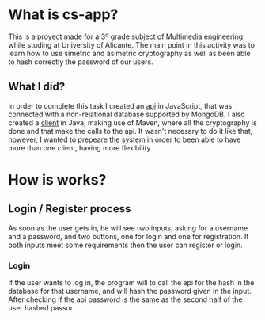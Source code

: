 
# What is cs-app?
This is a proyect made for a 3º grade subject of Multimedia engineering while studing at University of Alicante.
The main point in this activity was to learn how to use simetric and asimetric cryptography as well as been able to hash correctly the password of our users.

## What I did?
In order to complete this task I created an [api](https://github.com/godo0209/cs-app/blob/main/cs/index.js) in JavaScript, that was connected with a non-relational database supported by MongoDB.
I also created a [client](https://github.com/godo0209/cs-app/tree/main/demo/src/main/java/com/example) in Java, making use of Maven, where all the cryptography is done and that make the calls to the api. 
It wasn't necesary to do it like that, however, I wanted to prepeare the system in order to been able to have more than one client, having more flexibility.

# How is works?

## Login / Register process
As soon as the user gets in, he will see two inputs, asking for a username and a password, and two buttons, one for login and one for registration. If both inputs meet some requirements then the user can register or login.

### Login
If the user wants to log in, the program will to call the api for the hash in the database for that username, and will hash the password given in the input. After checking if the api password is the same as the second half of the user hashed passor